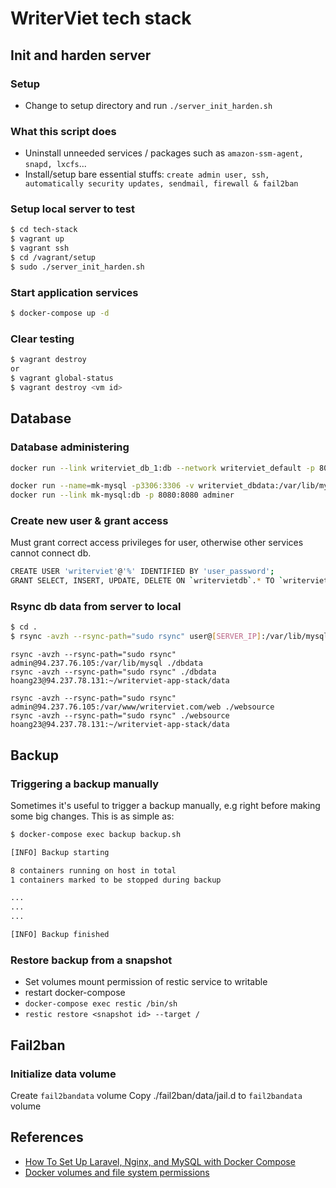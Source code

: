 # WriterViet tech stack

## Init and harden server

### Setup

- Change to setup directory and run `./server_init_harden.sh`

### What this script does

- Uninstall unneeded services / packages such as `amazon-ssm-agent, snapd, lxcfs`...
- Install/setup bare essential stuffs: `create admin user, ssh, automatically security updates, sendmail, firewall & fail2ban`

### Setup local server to test

```bash
$ cd tech-stack
$ vagrant up
$ vagrant ssh
$ cd /vagrant/setup
$ sudo ./server_init_harden.sh
```

### Start application services

```bash
$ docker-compose up -d
```

### Clear testing

```bash
$ vagrant destroy
or
$ vagrant global-status
$ vagrant destroy <vm id>
```

## Database

### Database administering

```bash
docker run --link writerviet_db_1:db --network writerviet_default -p 8080:8080 adminer

docker run --name=mk-mysql -p3306:3306 -v writerviet_dbdata:/var/lib/mysql -e MYSQL_ROOT_PASSWORD=xxx -d mysql:8.0.21
docker run --link mk-mysql:db -p 8080:8080 adminer
```

### Create new user & grant access

Must grant correct access privileges for user, otherwise other services cannot connect db.

```bash
CREATE USER 'writerviet'@'%' IDENTIFIED BY 'user_password';
GRANT SELECT, INSERT, UPDATE, DELETE ON `writervietdb`.* TO `writerviet`@`%`;
```

### Rsync db data from server to local

```bash
$ cd .
$ rsync -avzh --rsync-path="sudo rsync" user@[SERVER_IP]:/var/lib/mysql ./dbdata
```

```
rsync -avzh --rsync-path="sudo rsync" admin@94.237.76.105:/var/lib/mysql ./dbdata
rsync -avzh --rsync-path="sudo rsync" ./dbdata hoang23@94.237.78.131:~/writerviet-app-stack/data

rsync -avzh --rsync-path="sudo rsync" admin@94.237.76.105:/var/www/writerviet.com/web ./websource
rsync -avzh --rsync-path="sudo rsync" ./websource hoang23@94.237.78.131:~/writerviet-app-stack/data
```

## Backup

### Triggering a backup manually

Sometimes it's useful to trigger a backup manually, e.g right before making some big changes.
This is as simple as:

```bash
$ docker-compose exec backup backup.sh

[INFO] Backup starting

8 containers running on host in total
1 containers marked to be stopped during backup

...
...
...

[INFO] Backup finished

```

### Restore backup from a snapshot

- Set volumes mount permission of restic service to writable
- restart docker-compose
- `docker-compose exec restic /bin/sh`
- `restic restore <snapshot id> --target /`

## Fail2ban

### Initialize data volume

Create `fail2bandata` volume
Copy ./fail2ban/data/jail.d to `fail2bandata` volume

## References

- [How To Set Up Laravel, Nginx, and MySQL with Docker Compose](https://www.digitalocean.com/community/tutorials/how-to-set-up-laravel-nginx-and-mysql-with-docker-compose)
- [Docker volumes and file system permissions](https://medium.com/@nielssj/docker-volumes-and-file-system-permissions-772c1aee23ca)
